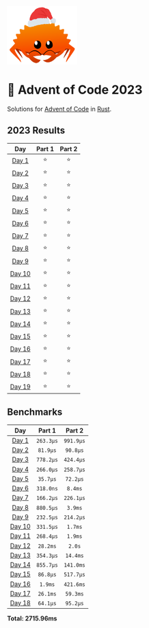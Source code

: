 <img src="./.assets/christmas_ferris.png" width="164">

# 🎄 Advent of Code 2023

Solutions for [Advent of Code](https://adventofcode.com/) in [Rust](https://www.rust-lang.org/).

<!--- advent_readme_stars table --->
## 2023 Results

| Day | Part 1 | Part 2 |
| :---: | :---: | :---: |
| [Day 1](https://adventofcode.com/2023/day/1) | ⭐ | ⭐ |
| [Day 2](https://adventofcode.com/2023/day/2) | ⭐ | ⭐ |
| [Day 3](https://adventofcode.com/2023/day/3) | ⭐ | ⭐ |
| [Day 4](https://adventofcode.com/2023/day/4) | ⭐ | ⭐ |
| [Day 5](https://adventofcode.com/2023/day/5) | ⭐ | ⭐ |
| [Day 6](https://adventofcode.com/2023/day/6) | ⭐ | ⭐ |
| [Day 7](https://adventofcode.com/2023/day/7) | ⭐ | ⭐ |
| [Day 8](https://adventofcode.com/2023/day/8) | ⭐ | ⭐ |
| [Day 9](https://adventofcode.com/2023/day/9) | ⭐ | ⭐ |
| [Day 10](https://adventofcode.com/2023/day/10) | ⭐ | ⭐ |
| [Day 11](https://adventofcode.com/2023/day/11) | ⭐ | ⭐ |
| [Day 12](https://adventofcode.com/2023/day/12) | ⭐ | ⭐ |
| [Day 13](https://adventofcode.com/2023/day/13) | ⭐ | ⭐ |
| [Day 14](https://adventofcode.com/2023/day/14) | ⭐ | ⭐ |
| [Day 15](https://adventofcode.com/2023/day/15) | ⭐ | ⭐ |
| [Day 16](https://adventofcode.com/2023/day/16) | ⭐ | ⭐ |
| [Day 17](https://adventofcode.com/2023/day/17) | ⭐ | ⭐ |
| [Day 18](https://adventofcode.com/2023/day/18) | ⭐ | ⭐ |
| [Day 19](https://adventofcode.com/2023/day/19) | ⭐ | ⭐ |
<!--- advent_readme_stars table --->

<!--- benchmarking table --->
## Benchmarks

| Day | Part 1 | Part 2 |
| :---: | :---: | :---:  |
| [Day 1](./src/bin/01.rs) | `263.3µs` | `991.9µs` |
| [Day 2](./src/bin/02.rs) | `81.9µs` | `90.8µs` |
| [Day 3](./src/bin/03.rs) | `778.2µs` | `424.4µs` |
| [Day 4](./src/bin/04.rs) | `266.0µs` | `258.7µs` |
| [Day 5](./src/bin/05.rs) | `35.7µs` | `72.2µs` |
| [Day 6](./src/bin/06.rs) | `318.0ns` | `8.4ms` |
| [Day 7](./src/bin/07.rs) | `166.2µs` | `226.1µs` |
| [Day 8](./src/bin/08.rs) | `880.5µs` | `3.9ms` |
| [Day 9](./src/bin/09.rs) | `232.5µs` | `214.2µs` |
| [Day 10](./src/bin/10.rs) | `331.5µs` | `1.7ms` |
| [Day 11](./src/bin/11.rs) | `268.4µs` | `1.9ms` |
| [Day 12](./src/bin/12.rs) | `28.2ms` | `2.0s` |
| [Day 13](./src/bin/13.rs) | `354.3µs` | `14.4ms` |
| [Day 14](./src/bin/14.rs) | `855.7µs` | `141.0ms` |
| [Day 15](./src/bin/15.rs) | `86.8µs` | `517.7µs` |
| [Day 16](./src/bin/16.rs) | `1.9ms` | `421.6ms` |
| [Day 17](./src/bin/17.rs) | `26.1ms` | `59.3ms` |
| [Day 18](./src/bin/18.rs) | `64.1µs` | `95.2µs` |

**Total: 2715.96ms**
<!--- benchmarking table --->
